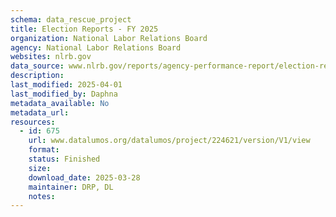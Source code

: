```yaml
---
schema: data_rescue_project 
title: Election Reports - FY 2025
organization: National Labor Relations Board
agency: National Labor Relations Board
websites: nlrb.gov
data_source: www.nlrb.gov/reports/agency-performance-report/election-reports/election-reports-fy-2025
description: 
last_modified: 2025-04-01
last_modified_by: Daphna
metadata_available: No
metadata_url: 
resources:
  - id: 675
    url: www.datalumos.org/datalumos/project/224621/version/V1/view
    format: 
    status: Finished
    size: 
    download_date: 2025-03-28
    maintainer: DRP, DL
    notes: 
---
```


